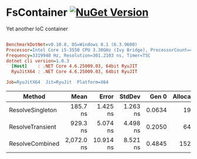 # FsContainer [![NuGet Version](http://img.shields.io/nuget/v/Fs.Container.svg?style=flat)](https://www.nuget.org/packages/Fs.Container/) 
Yet another IoC container

``` ini

BenchmarkDotNet=v0.10.8, OS=Windows 8.1 (6.3.9600)
Processor=Intel Core i5-3550 CPU 3.30GHz (Ivy Bridge), ProcessorCount=4
Frequency=3319940 Hz, Resolution=301.2103 ns, Timer=TSC
dotnet cli version=1.0.3
  [Host]    : .NET Core 4.6.25009.03, 64bit RyuJIT
  RyuJitX64 : .NET Core 4.6.25009.03, 64bit RyuJIT

Job=RyuJitX64  Jit=RyuJit  Platform=X64  

```
 |           Method |       Mean |     Error |   StdDev |  Gen 0 | Allocated |
 |----------------- |-----------:|----------:|---------:|-------:|----------:|
 | ResolveSingleton |   185.7 ns |  1.425 ns | 1.263 ns | 0.0634 |     199 B |
 | ResolveTransient |   929.3 ns |  5.074 ns | 4.498 ns | 0.2050 |     646 B |
 |  ResolveCombined | 2,072.0 ns | 10.914 ns | 8.521 ns | 0.4845 |    1524 B |